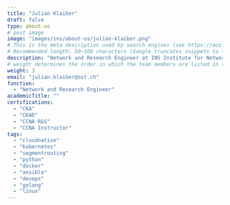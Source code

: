 ```yaml
---
title: "Julian Klaiber"
draft: false
type: about-us
# post image
image: "images/ins/about-us/julian-klaiber.png"
# This is the meta description used by search engines (see https://moz.com/learn/seo/meta-description)
# Recommended length: 50–160 characters (Google truncates snippets to ~155–160 characters)
description: "Network and Research Engineer at INS Institute for Networked Solutions in eastern Switzerland."
# weight determines the order in which the team members are listed in the about us page
weight: 3
email: "julian.klaiber@ost.ch"
function: 
  - "Network and Research Engineer"
academicTitle: ""
certifications:
  - "CKA"
  - "CKAD"
  - "CCNA R&S"
  - "CCNA Instructor"
tags: 
  - "cloudnative"
  - "kubernetes"
  - "segmentrouting"
  - "python"
  - "docker"
  - "ansible"
  - "devops"
  - "golang"
  - "linux"
---
```

